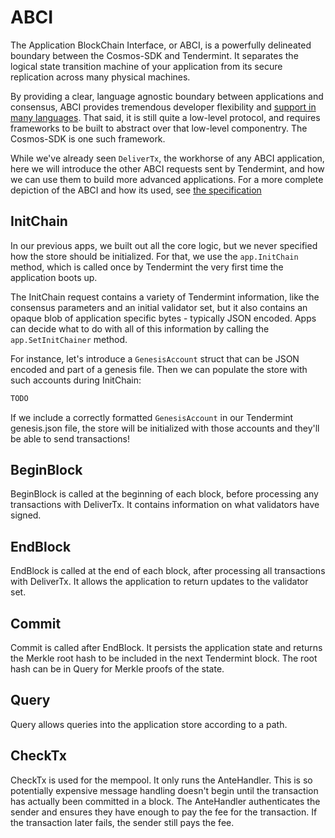 # ABCI

The Application BlockChain Interface, or ABCI, is a powerfully
delineated boundary between the Cosmos-SDK and Tendermint.
It separates the logical state transition machine of your application from
its secure replication across many physical machines.

By providing a clear, language agnostic boundary between applications and consensus,
ABCI provides tremendous developer flexibility and [support in many
languages](https://tendermint.com/ecosystem). That said, it is still quite a low-level protocol, and
requires frameworks to be built to abstract over that low-level componentry.
The Cosmos-SDK is one such framework.

While we've already seen `DeliverTx`, the workhorse of any ABCI application,
here we will introduce the other ABCI requests sent by Tendermint, and
how we can use them to build more advanced applications. For a more complete
depiction of the ABCI and how its used, see
[the
specification](https://github.com/tendermint/tendermint/blob/master/docs/app-dev/abci-spec.md)

## InitChain

In our previous apps, we built out all the core logic, but we never specified
how the store should be initialized. For that, we use the `app.InitChain` method,
which is called once by Tendermint the very first time the application boots up.

The InitChain request contains a variety of Tendermint information, like the consensus
parameters and an initial validator set, but it also contains an opaque blob of
application specific bytes - typically JSON encoded.
Apps can decide what to do with all of this information by calling the
`app.SetInitChainer` method.

For instance, let's introduce a `GenesisAccount` struct that can be JSON encoded
and part of a genesis file. Then we can populate the store with such accounts
during InitChain:

```go
TODO
```

If we include a correctly formatted `GenesisAccount` in our Tendermint
genesis.json file, the store will be initialized with those accounts and they'll
be able to send transactions!

## BeginBlock

BeginBlock is called at the beginning of each block, before processing any
transactions with DeliverTx.
It contains information on what validators have signed.

## EndBlock

EndBlock is called at the end of each block, after processing all transactions
with DeliverTx.
It allows the application to return updates to the validator set.

## Commit

Commit is called after EndBlock. It persists the application state and returns
the Merkle root hash to be included in the next Tendermint block. The root hash
can be in Query for Merkle proofs of the state.

## Query

Query allows queries into the application store according to a path.

## CheckTx

CheckTx is used for the mempool. It only runs the AnteHandler. This is so
potentially expensive message handling doesn't begin until the transaction has
actually been committed in a block. The AnteHandler authenticates the sender and
ensures they have enough to pay the fee for the transaction. If the transaction
later fails, the sender still pays the fee.
